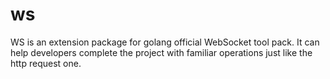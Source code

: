 # ws
WS is an extension package for golang official WebSocket tool pack. It can help developers complete the project with familiar operations just like the http request one.
